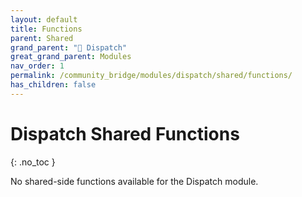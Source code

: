 ```yaml
---
layout: default
title: Functions
parent: Shared
grand_parent: "🚨 Dispatch"
great_grand_parent: Modules
nav_order: 1
permalink: /community_bridge/modules/dispatch/shared/functions/
has_children: false
---
```


# Dispatch Shared Functions
{: .no_toc }

No shared-side functions available for the Dispatch module.
